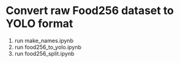 # Convert raw Food256 dataset to YOLO format

1. run make_names.ipynb
2. run food256_to_yolo.ipynb
3. run food256_split.ipynb

